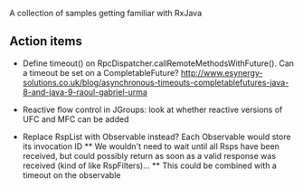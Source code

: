 
A collection of samples getting familiar with RxJava

Action items
------------

* Define timeout() on RpcDispatcher.callRemoteMethodsWithFuture(). Can a timeout be set on a CompletableFuture?
  http://www.esynergy-solutions.co.uk/blog/asynchronous-timeouts-completablefutures-java-8-and-java-9-raoul-gabriel-urma

* Reactive flow control in JGroups: look at whether reactive versions of UFC and MFC can be added

* Replace RspList with Observable<Rsp> instead? Each Observable would store its invocation ID
** We wouldn't need to wait until all Rsps have been received, but could possibly return as soon as a valid response
   was received (kind of like RspFilters)...
** This could be combined with a timeout on the observable

